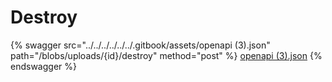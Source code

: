 # Destroy

{% swagger src="../../../../../../.gitbook/assets/openapi (3).json" path="/blobs/uploads/{id}/destroy" method="post" %}
[openapi (3).json](<../../../../../../.gitbook/assets/openapi (3).json>)
{% endswagger %}
